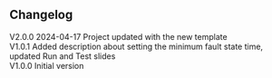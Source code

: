 ## Changelog  
V2.0.0 2024-04-17 Project updated with the new template  
V1.0.1 Added description about setting the minimum fault state time, updated Run and Test slides  
V1.0.0 Initial version  
